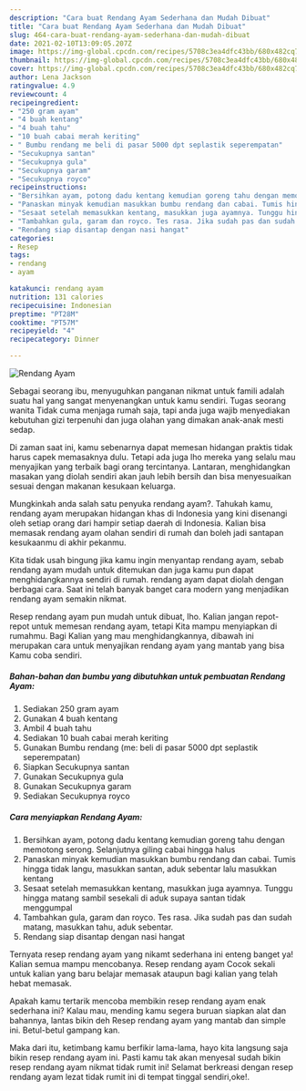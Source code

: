 ```yaml
---
description: "Cara buat Rendang Ayam Sederhana dan Mudah Dibuat"
title: "Cara buat Rendang Ayam Sederhana dan Mudah Dibuat"
slug: 464-cara-buat-rendang-ayam-sederhana-dan-mudah-dibuat
date: 2021-02-10T13:09:05.207Z
image: https://img-global.cpcdn.com/recipes/5708c3ea4dfc43bb/680x482cq70/rendang-ayam-foto-resep-utama.jpg
thumbnail: https://img-global.cpcdn.com/recipes/5708c3ea4dfc43bb/680x482cq70/rendang-ayam-foto-resep-utama.jpg
cover: https://img-global.cpcdn.com/recipes/5708c3ea4dfc43bb/680x482cq70/rendang-ayam-foto-resep-utama.jpg
author: Lena Jackson
ratingvalue: 4.9
reviewcount: 4
recipeingredient:
- "250 gram ayam"
- "4 buah kentang"
- "4 buah tahu"
- "10 buah cabai merah keriting"
- " Bumbu rendang me beli di pasar 5000 dpt seplastik seperempatan"
- "Secukupnya santan"
- "Secukupnya gula"
- "Secukupnya garam"
- "Secukupnya royco"
recipeinstructions:
- "Bersihkan ayam, potong dadu kentang kemudian goreng tahu dengan memotong serong. Selanjutnya giling cabai hingga halus"
- "Panaskan minyak kemudian masukkan bumbu rendang dan cabai. Tumis hingga tidak langu, masukkan santan, aduk sebentar lalu masukkan kentang"
- "Sesaat setelah memasukkan kentang, masukkan juga ayamnya. Tunggu hingga matang sambil sesekali di aduk supaya santan tidak menggumpal"
- "Tambahkan gula, garam dan royco. Tes rasa. Jika sudah pas dan sudah matang, masukkan tahu, aduk sebentar."
- "Rendang siap disantap dengan nasi hangat"
categories:
- Resep
tags:
- rendang
- ayam

katakunci: rendang ayam 
nutrition: 131 calories
recipecuisine: Indonesian
preptime: "PT28M"
cooktime: "PT57M"
recipeyield: "4"
recipecategory: Dinner

---
```



![Rendang Ayam](https://img-global.cpcdn.com/recipes/5708c3ea4dfc43bb/680x482cq70/rendang-ayam-foto-resep-utama.jpg)

Sebagai seorang ibu, menyuguhkan panganan nikmat untuk famili adalah suatu hal yang sangat menyenangkan untuk kamu sendiri. Tugas seorang  wanita Tidak cuma menjaga rumah saja, tapi anda juga wajib menyediakan kebutuhan gizi terpenuhi dan juga olahan yang dimakan anak-anak mesti sedap.

Di zaman  saat ini, kamu sebenarnya dapat memesan hidangan praktis tidak harus capek memasaknya dulu. Tetapi ada juga lho mereka yang selalu mau menyajikan yang terbaik bagi orang tercintanya. Lantaran, menghidangkan masakan yang diolah sendiri akan jauh lebih bersih dan bisa menyesuaikan sesuai dengan makanan kesukaan keluarga. 



Mungkinkah anda salah satu penyuka rendang ayam?. Tahukah kamu, rendang ayam merupakan hidangan khas di Indonesia yang kini disenangi oleh setiap orang dari hampir setiap daerah di Indonesia. Kalian bisa memasak rendang ayam olahan sendiri di rumah dan boleh jadi santapan kesukaanmu di akhir pekanmu.

Kita tidak usah bingung jika kamu ingin menyantap rendang ayam, sebab rendang ayam mudah untuk ditemukan dan juga kamu pun dapat menghidangkannya sendiri di rumah. rendang ayam dapat diolah dengan berbagai cara. Saat ini telah banyak banget cara modern yang menjadikan rendang ayam semakin nikmat.

Resep rendang ayam pun mudah untuk dibuat, lho. Kalian jangan repot-repot untuk memesan rendang ayam, tetapi Kita mampu menyiapkan di rumahmu. Bagi Kalian yang mau menghidangkannya, dibawah ini merupakan cara untuk menyajikan rendang ayam yang mantab yang bisa Kamu coba sendiri.

<!--inarticleads1-->

##### Bahan-bahan dan bumbu yang dibutuhkan untuk pembuatan Rendang Ayam:

1. Sediakan 250 gram ayam
1. Gunakan 4 buah kentang
1. Ambil 4 buah tahu
1. Sediakan 10 buah cabai merah keriting
1. Gunakan  Bumbu rendang (me: beli di pasar 5000 dpt seplastik seperempatan)
1. Siapkan Secukupnya santan
1. Gunakan Secukupnya gula
1. Gunakan Secukupnya garam
1. Sediakan Secukupnya royco




<!--inarticleads2-->

##### Cara menyiapkan Rendang Ayam:

1. Bersihkan ayam, potong dadu kentang kemudian goreng tahu dengan memotong serong. Selanjutnya giling cabai hingga halus
1. Panaskan minyak kemudian masukkan bumbu rendang dan cabai. Tumis hingga tidak langu, masukkan santan, aduk sebentar lalu masukkan kentang
1. Sesaat setelah memasukkan kentang, masukkan juga ayamnya. Tunggu hingga matang sambil sesekali di aduk supaya santan tidak menggumpal
1. Tambahkan gula, garam dan royco. Tes rasa. Jika sudah pas dan sudah matang, masukkan tahu, aduk sebentar.
1. Rendang siap disantap dengan nasi hangat




Ternyata resep rendang ayam yang nikamt sederhana ini enteng banget ya! Kalian semua mampu mencobanya. Resep rendang ayam Cocok sekali untuk kalian yang baru belajar memasak ataupun bagi kalian yang telah hebat memasak.

Apakah kamu tertarik mencoba membikin resep rendang ayam enak sederhana ini? Kalau mau, mending kamu segera buruan siapkan alat dan bahannya, lantas bikin deh Resep rendang ayam yang mantab dan simple ini. Betul-betul gampang kan. 

Maka dari itu, ketimbang kamu berfikir lama-lama, hayo kita langsung saja bikin resep rendang ayam ini. Pasti kamu tak akan menyesal sudah bikin resep rendang ayam nikmat tidak rumit ini! Selamat berkreasi dengan resep rendang ayam lezat tidak rumit ini di tempat tinggal sendiri,oke!.

